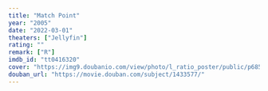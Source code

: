 ```yaml
---
title: "Match Point"
year: "2005"
date: "2022-03-01"
theaters: ["Jellyfin"]
rating: ""
remark: ["R"]
imdb_id: "tt0416320"
cover: "https://img9.doubanio.com/view/photo/l_ratio_poster/public/p685837045.jpg"
douban_url: "https://movie.douban.com/subject/1433577/"
---
```

